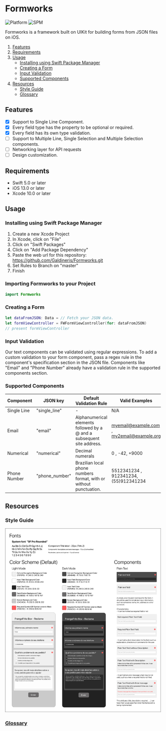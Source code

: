 # Formworks
![Platform](https://img.shields.io/static/v1?label=platform&message=iOS&color=orange)
![SPM](https://img.shields.io/static/v1?label=SwiftPackageManager&message=compatible&color=sucess)

Formworks is a framework built on UIKit for building forms from JSON files on iOS.

1. [Features](#features)
2. [Requirements](#requirements)
3. [Usage](#usage)
    - [Installing using Swift Package Manager](#installing-using-swift-package-manager)
    - [Creating a Form](#creating-a-form)
    - [Input Validation](#input-validation)
    - [Supported Components](#supported-components)
4. [Resources](#resources)
    - [Style Guide](#style-guide)
    - [Glossary](docs/glossary.md)

## Features
- [x] Support to Single Line Component.
- [x] Every field type has the property to be optional or required.
- [x] Every field has its own type validation.
- [ ] Support to Multiple Line, Single Selection and Multiple Selection components.
- [ ] Networking layer for API requests
- [ ] Design customization.

## Requirements
- Swift 5.0 or later 
- iOS 13.0 or later
- Xcode 10.0 or later

## Usage
### Installing using Swift Package Manager
1. Create a new Xcode Project
2. In Xcode, click on "File"
3. Click on "Swift Packages"
4. Click on "Add Package Dependency"
5. Paste the web url for this repository: https://github.com/Galdineris/Formworks.git
6. Set Rules to Branch on "master"
7. Finish

### Importing Formworks to your Project
```swift
import Formworks
```
### Creating a Form
```swift
let dataFromJSON: Data = // Fetch your JSON data.
let formViewController = FWFormViewController(for: dataFromJSON)
// present formViewController
```

### Input Validation
Our text components can be validated using regular expressions. To add a custom validation to your form component, pass a regex rule in the component's specification section in the JSON file.
Components like "Email" and "Phone Number" already have a validation rule in the supported components section.

### Supported Components
Component | JSON key | Default Validation Rule | Valid Examples
------------ | ------------- | ------------- | -------------
Single Line | "single_line" | - | N/A
Email | "email" | Alphanumerical elements followed by a @ and a subsequent site address. | myemail@example.com , my2email@example.org
Numerical | "numerical" | Decimal numerals | 0 , -42, +9000
Phone Number | "phone_number" | Brazilian local phone numbers format, with or without punctuation. | 5512341234 , 912341234, (55)912341234

## Resources
### Style Guide
![Style_Guide](Resources/FormWorksStyleGuide.jpg)
### [Glossary](Resources/glossary.md)

